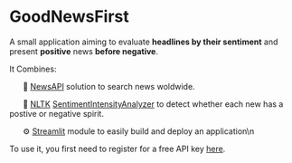 # GoodNewsFirst
A small application aiming to evaluate **headlines by their sentiment** and present **positive** news **before negative**.

It Combines:

&nbsp;&nbsp;&nbsp;&nbsp;&nbsp;&nbsp;📰 [NewsAPI](https://newsapi.org/'s) solution to search news woldwide.

&nbsp;&nbsp;&nbsp;&nbsp;&nbsp;&nbsp;🧪 [NLTK](https://www.nltk.org/'s) [SentimentIntensityAnalyzer](https://www.nltk.org/api/nltk.sentiment.sentiment_analyzer.html) to detect whether each new has a postive or 	negative spirit.

&nbsp;&nbsp;&nbsp;&nbsp;&nbsp;&nbsp;⚙ [Streamlit](https://streamlit.io/) module to easily build and deploy an application\n

To use it, you first need to register for a free API key [here](https://newsapi.org/docs/get-started).

